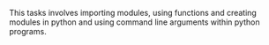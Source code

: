 This tasks involves importing modules, using functions and creating modules in python and using command line arguments within python programs.
